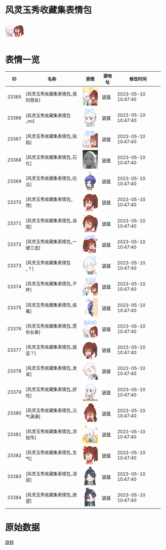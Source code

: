 # 风灵玉秀收藏集表情包

<img src="./cover.png" height="60" alt="cover" />

# 表情一览

|ID|名称|表情|源地址|修改时间|
|----|----|----|----|----|
|23365|[风灵玉秀收藏集表情包_我的朋友]|<img src="./pic/023365_%5B风灵玉秀收藏集表情包_我的朋友%5D.png" height="60" alt="我的朋友"/>|[链接](https://i0.hdslb.com/bfs/garb/item/645dc6bdc25393d5a482d39fd84d4a1334429216.png)|2023-05-10 10:47:40|
|23366|[风灵玉秀收藏集表情包_no]|<img src="./pic/023366_%5B风灵玉秀收藏集表情包_no%5D.png" height="60" alt="no"/>|[链接](https://i0.hdslb.com/bfs/garb/item/f9b3537e6c696e55836c1556323ebfda46928b62.png)|2023-05-10 10:47:40|
|23367|[风灵玉秀收藏集表情包_贴贴]|<img src="./pic/023367_%5B风灵玉秀收藏集表情包_贴贴%5D.png" height="60" alt="贴贴"/>|[链接](https://i0.hdslb.com/bfs/garb/item/acc3697502b4a1e840602160360ee9f92d5e876f.png)|2023-05-10 10:47:40|
|23368|[风灵玉秀收藏集表情包_石化]|<img src="./pic/023368_%5B风灵玉秀收藏集表情包_石化%5D.png" height="60" alt="石化"/>|[链接](https://i0.hdslb.com/bfs/garb/item/dc300ad5448861d6fb23a721107ce980c8ef3c10.png)|2023-05-10 10:47:40|
|23369|[风灵玉秀收藏集表情包_吃瓜]|<img src="./pic/023369_%5B风灵玉秀收藏集表情包_吃瓜%5D.png" height="60" alt="吃瓜"/>|[链接](https://i0.hdslb.com/bfs/garb/item/aa2c5280e3ec417b51dd6926393887bfc89df0cc.png)|2023-05-10 10:47:40|
|23370|[风灵玉秀收藏集表情包_馋]|<img src="./pic/023370_%5B风灵玉秀收藏集表情包_馋%5D.png" height="60" alt="馋"/>|[链接](https://i0.hdslb.com/bfs/garb/item/ac4bb8650ecb855b3b527d57d2577406c7b6d161.png)|2023-05-10 10:47:40|
|23371|[风灵玉秀收藏集表情包_自信]|<img src="./pic/023371_%5B风灵玉秀收藏集表情包_自信%5D.png" height="60" alt="自信"/>|[链接](https://i0.hdslb.com/bfs/garb/item/1bd65785ea323c2fa12a1ab0dd6f4d8550d21f9c.png)|2023-05-10 10:47:40|
|23372|[风灵玉秀收藏集表情包_一键三连]|<img src="./pic/023372_%5B风灵玉秀收藏集表情包_一键三连%5D.png" height="60" alt="一键三连"/>|[链接](https://i0.hdslb.com/bfs/garb/item/7b425c2e0b4f14f2e17b96c8886be58a12cef0ed.png)|2023-05-10 10:47:40|
|23373|[风灵玉秀收藏集表情包_？]|<img src="./pic/023373_%5B风灵玉秀收藏集表情包_？%5D.png" height="60" alt="？"/>|[链接](https://i0.hdslb.com/bfs/garb/item/5b05c4efceb2ce5e3ba3ad0c792836d97779ea0b.png)|2023-05-10 10:47:40|
|23374|[风灵玉秀收藏集表情包_干杯]|<img src="./pic/023374_%5B风灵玉秀收藏集表情包_干杯%5D.png" height="60" alt="干杯"/>|[链接](https://i0.hdslb.com/bfs/garb/item/5776be1f0159df30e32d11e5768640cb352aa3ef.png)|2023-05-10 10:47:40|
|23375|[风灵玉秀收藏集表情包_偷看]|<img src="./pic/023375_%5B风灵玉秀收藏集表情包_偷看%5D.png" height="60" alt="偷看"/>|[链接](https://i0.hdslb.com/bfs/garb/item/ca331f00e29e8fa6d800b7ae25f844d061f6a12b.png)|2023-05-10 10:47:40|
|23376|[风灵玉秀收藏集表情包_愿你长寿]|<img src="./pic/023376_%5B风灵玉秀收藏集表情包_愿你长寿%5D.png" height="60" alt="愿你长寿"/>|[链接](https://i0.hdslb.com/bfs/garb/item/7ad88f9e02fa9f109ee449aad3219a6fd0c26879.png)|2023-05-10 10:47:40|
|23377|[风灵玉秀收藏集表情包_就这？]|<img src="./pic/023377_%5B风灵玉秀收藏集表情包_就这？%5D.png" height="60" alt="就这？"/>|[链接](https://i0.hdslb.com/bfs/garb/item/cb9969ec8ab0e961723adcf1fae1c2275de1290e.png)|2023-05-10 10:47:40|
|23378|[风灵玉秀收藏集表情包_发呆]|<img src="./pic/023378_%5B风灵玉秀收藏集表情包_发呆%5D.png" height="60" alt="发呆"/>|[链接](https://i0.hdslb.com/bfs/garb/item/9ff006ef30e769b464ed978f0f0186bd0d2687bb.png)|2023-05-10 10:47:40|
|23379|[风灵玉秀收藏集表情包_好吃]|<img src="./pic/023379_%5B风灵玉秀收藏集表情包_好吃%5D.png" height="60" alt="好吃"/>|[链接](https://i0.hdslb.com/bfs/garb/item/ece8388682664a1b5b0bfb58ff64490fe726119c.png)|2023-05-10 10:47:40|
|23380|[风灵玉秀收藏集表情包_元气满满]|<img src="./pic/023380_%5B风灵玉秀收藏集表情包_元气满满%5D.png" height="60" alt="元气满满"/>|[链接](https://i0.hdslb.com/bfs/garb/item/fe4d5a02f9b11a9413cfbc141f33aa80b4e7ab43.png)|2023-05-10 10:47:40|
|23381|[风灵玉秀收藏集表情包_求投币]|<img src="./pic/023381_%5B风灵玉秀收藏集表情包_求投币%5D.png" height="60" alt="求投币"/>|[链接](https://i0.hdslb.com/bfs/garb/item/128d2493e1758e438d0bfc43ca6d7699db4dfa2a.png)|2023-05-10 10:47:40|
|23382|[风灵玉秀收藏集表情包_生气]|<img src="./pic/023382_%5B风灵玉秀收藏集表情包_生气%5D.png" height="60" alt="生气"/>|[链接](https://i0.hdslb.com/bfs/garb/item/88f340c8b7f0f4f1a64ec0cec0c9ebb4d9da1836.png)|2023-05-10 10:47:40|
|23383|[风灵玉秀收藏集表情包_泪目]|<img src="./pic/023383_%5B风灵玉秀收藏集表情包_泪目%5D.png" height="60" alt="泪目"/>|[链接](https://i0.hdslb.com/bfs/garb/item/3b541b31e92e556ef99cfb780d059712c33b03e1.png)|2023-05-10 10:47:40|
|23384|[风灵玉秀收藏集表情包_绝望]|<img src="./pic/023384_%5B风灵玉秀收藏集表情包_绝望%5D.png" height="60" alt="绝望"/>|[链接](https://i0.hdslb.com/bfs/garb/item/5b746736efda5102d76f2cacde9047290913e0c1.png)|2023-05-10 10:47:40|

# 原始数据

[跳转](./raw.json)

